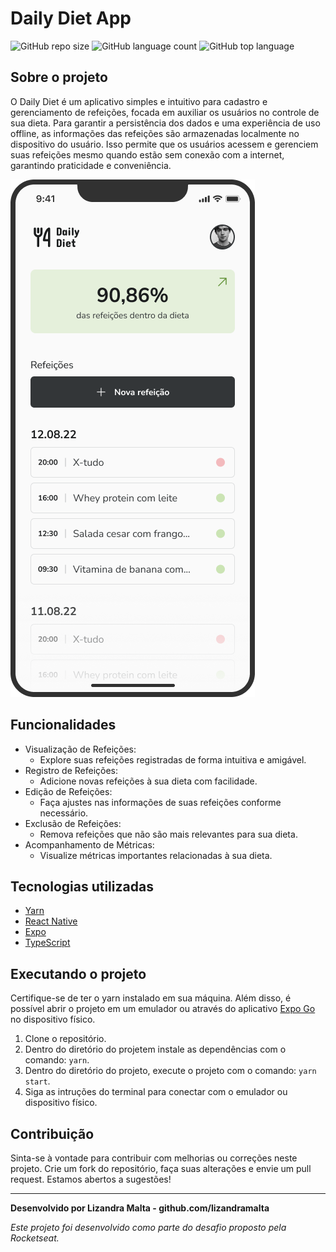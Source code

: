 # Daily Diet App

![GitHub repo size](https://img.shields.io/github/repo-size/lizandramalta/daily-diet-app?style=for-the-badge)
![GitHub language count](https://img.shields.io/github/languages/count/lizandramalta/daily-diet-app?style=for-the-badge)
![GitHub top language](https://img.shields.io/github/languages/top/lizandramalta/daily-diet-app?style=for-the-badge)

## Sobre o projeto

O Daily Diet é um aplicativo simples e intuitivo para cadastro e gerenciamento de refeições, focada em auxiliar os usuários no controle de sua dieta. Para garantir a persistência dos dados e uma experiência de uso offline, as informações das refeições são armazenadas localmente no dispositivo do usuário. Isso permite que os usuários acessem e gerenciem suas refeições mesmo quando estão sem conexão com a internet, garantindo praticidade e conveniência.

<img src="./src/assets/project-image.png" alt="Imagem do projeto">

## Funcionalidades

- Visualização de Refeições:
  - Explore suas refeições registradas de forma intuitiva e amigável.
- Registro de Refeições:
  - Adicione novas refeições à sua dieta com facilidade.
- Edição de Refeições:
  - Faça ajustes nas informações de suas refeições conforme necessário.
- Exclusão de Refeições:
  - Remova refeições que não são mais relevantes para sua dieta.
- Acompanhamento de Métricas:
  - Visualize métricas importantes relacionadas à sua dieta.

## Tecnologias utilizadas

- [Yarn](https://yarnpkg.com/)
- [React Native](https://reactnative.dev/)
- [Expo](https://expo.dev/)
- [TypeScript](https://www.typescriptlang.org/)

## Executando o projeto

Certifique-se de ter o yarn instalado em sua máquina. Além disso, é possível abrir o projeto em um emulador ou através do aplicativo [Expo Go](https://expo.dev/client) no dispositivo físico.

1. Clone o repositório.
2. Dentro do diretório do projetem instale as dependências com o comando: `yarn`.
3. Dentro do diretório do projeto, execute o projeto com o comando: `yarn start`.
4. Siga as intruções do terminal para conectar com o emulador ou dispositivo físico.

## Contribuição

Sinta-se à vontade para contribuir com melhorias ou correções neste projeto. Crie um fork do repositório, faça suas alterações e envie um pull request. Estamos abertos a sugestões!

---

**Desenvolvido por Lizandra Malta - github.com/lizandramalta**

_Este projeto foi desenvolvido como parte do desafio proposto pela Rocketseat._
